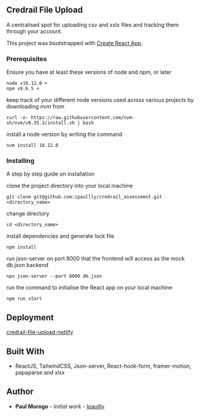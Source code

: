 ## Credrail File Upload 

A centralised spot for uploading csv and xslx files and tracking them through your account.

This project was bootstrapped with [Create React App](https://github.com/facebook/create-react-app).

### Prerequisites

Ensure you have at least these versions of node and npm, or later

```
node v18.12.0 +
npm v9.6.5 +
```
keep track of your different node versions used across various projects by downloading _nvm_ from

```
curl -o- https://raw.githubusercontent.com/nvm-sh/nvm/v0.35.3/install.sh | bash
```
install a node version by writing the command 

```
nvm install 18.12.0
```
### Installing

A step by step guide on installation

clone the project directory into your local machine
```
git clone git@github.com:ipaullly/credrail_assessment.git <directory_name>
```

change directory

```
cd <directory_name>
```

install dependencies and generate lock file
```
npm install
```

run json-server on port 8000 that the frontend will access as the mock db.json backend
```
npx json-server --port 8000 db.json 
```

run the command to initialise the React app on your local machine
```
npm run start
```

## Deployment

[credrail-file-upload-netlify](https://credrail-file-upload.netlify.app)


## Built With

* ReactJS, TailwindCSS, Json-server, React-hook-form, framer-motion, papaparse and xlsx 

## Author

* **Paul Morogo** - *Initial work* - [Ipaullly](https://github.com/Ipaullly)
